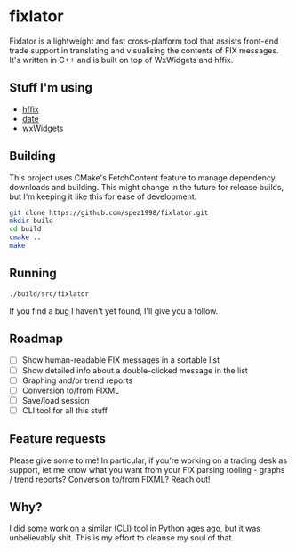 # fixlator

Fixlator is a lightweight and fast cross-platform tool that assists front-end trade support in translating and
visualising the contents of FIX messages. It's written in C++ and is built on top of WxWidgets and hffix.

## Stuff I'm using

- [hffix](https://github.com/jamesdbrock/hffix)
- [date](https://github.com/HowardHinnant/date)
- [wxWidgets](https://github.com/wxWidgets/wxWidgets)

## Building

This project uses CMake's FetchContent feature to manage dependency downloads and building. This might change in the
future for release builds, but I'm keeping it like this for ease of development.

```bash
git clone https://github.com/spez1998/fixlator.git
mkdir build
cd build
cmake ..
make
```

## Running

```bash
./build/src/fixlator
```

If you find a bug I haven't yet found, I'll give you a follow.

## Roadmap

- [ ] Show human-readable FIX messages in a sortable list
- [ ] Show detailed info about a double-clicked message in the list
- [ ] Graphing and/or trend reports
- [ ] Conversion to/from FIXML
- [ ] Save/load session
- [ ] CLI tool for all this stuff

## Feature requests

Please give some to me! In particular, if you're working on a trading desk as support, let me know what you want from
your FIX parsing tooling - graphs / trend reports? Conversion to/from FIXML? Reach out!

## Why?

I did some work on a similar (CLI) tool in Python ages ago, but it was unbelievably shit. This is my effort to cleanse
my soul of that.
